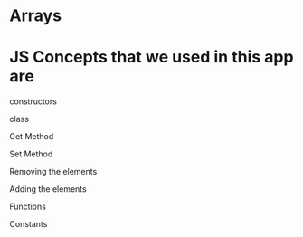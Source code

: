 # Arrays

# JS Concepts that we used in this app are
constructors

class

Get Method

Set Method

Removing the elements

Adding the elements

Functions

Constants

   
